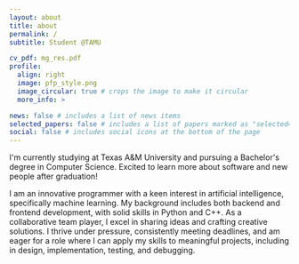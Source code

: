 ```yaml
---
layout: about
title: about
permalink: /
subtitle: Student @TAMU

cv_pdf: mg_res.pdf
profile:
  align: right
  image: pfp_style.png
  image_circular: true # crops the image to make it circular
  more_info: >

news: false # includes a list of news items
selected_papers: false # includes a list of papers marked as "selected={true}"
social: false # includes social icons at the bottom of the page
---
```


I'm currently studying at Texas A&M University and pursuing a
Bachelor's degree in Computer Science. Excited to learn more about software and new people after graduation!

I am an innovative programmer with a keen interest in artificial intelligence, specifically machine learning. My background includes both backend and frontend development, with solid skills in Python and C++. As a collaborative team player, I excel in sharing ideas and crafting creative solutions. I thrive under pressure, consistently meeting deadlines, and am eager for a role where I can apply my skills to meaningful projects, including in design, implementation, testing, and debugging.
